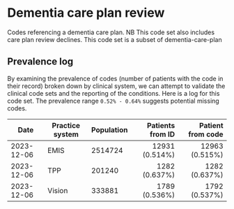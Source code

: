 # Dementia care plan review

Codes referencing a dementia care plan. NB This code set also includes care plan review declines.
This code set is a subset of dementia-care-plan

## Prevalence log

By examining the prevalence of codes (number of patients with the code in their record) broken down by clinical system, we can attempt to validate the clinical code sets and the reporting of the conditions. Here is a log for this code set. The prevalence range `0.52% - 0.64%` suggests potential missing codes.

| Date       | Practice system | Population | Patients from ID | Patient from code |
| ---------- | --------------- | ---------- | ---------------: | ----------------: |
| 2023-12-06 | EMIS | 2514724 | 12931 (0.514%) | 12963 (0.515%) | 
| 2023-12-06 | TPP | 201240 | 1282 (0.637%) | 1282 (0.637%) | 
| 2023-12-06 | Vision | 333881 | 1789 (0.536%) | 1792 (0.537%) | 